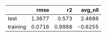 |          |   rmse |     r2 |   avg_nll |
|:---------|-------:|-------:|----------:|
| test     | 1.3677 | 0.573  |    2.4686 |
| training | 0.0716 | 0.9988 |   -0.6255 |
